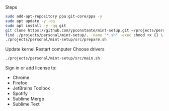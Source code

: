 Steps

```sh
sudo add-apt-repository ppa:git-core/ppa -y
sudo apt update -y -qq
sudo apt install -y -qq git
git clone https://github.com/ypconstante/mint-setup.git ~/projects/personal/mint-setup
find ./projects/personal/mint-setup/. -name "*.sh" -exec chmod +x {} \;
./projects/personal/mint-setup/src/prepare.sh
```

Update kernel
Restart computer
Choose drivers


```sh
./projects/personal/mint-setup/src/main.sh
```

Sign in or add license to:
- Chrome
- Firefox
- JetBrains Toolbox
- Spotify
- Sublime Merge
- Sublime Text
